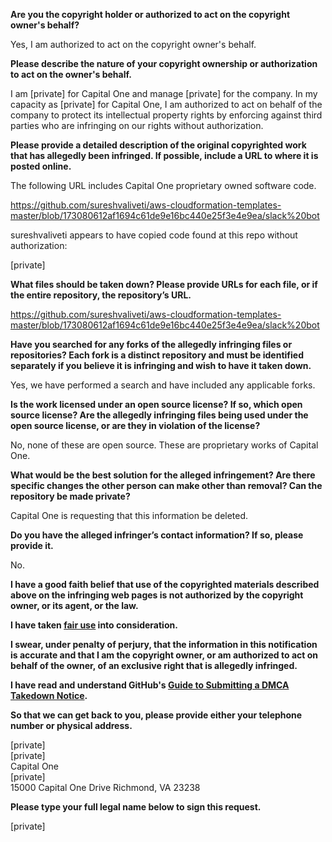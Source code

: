**Are you the copyright holder or authorized to act on the copyright owner's behalf?**

Yes, I am authorized to act on the copyright owner's behalf.

**Please describe the nature of your copyright ownership or authorization to act on the owner's behalf.**

I am [private] for Capital One and manage [private] for the company. In my capacity as [private] for Capital One, I am authorized to act on behalf of the company to protect its intellectual property rights by enforcing against third parties who are infringing on our rights without authorization.

**Please provide a detailed description of the original copyrighted work that has allegedly been infringed. If possible, include a URL to where it is posted online.**

The following URL includes Capital One proprietary owned software code.  

https://github.com/sureshvaliveti/aws-cloudformation-templates-master/blob/173080612af1694c61de9e16bc440e25f3e4e9ea/slack%20bot  

sureshvaliveti appears to have copied code found at this repo without authorization:  

[private]

**What files should be taken down? Please provide URLs for each file, or if the entire repository, the repository’s URL.**

https://github.com/sureshvaliveti/aws-cloudformation-templates-master/blob/173080612af1694c61de9e16bc440e25f3e4e9ea/slack%20bot

**Have you searched for any forks of the allegedly infringing files or repositories? Each fork is a distinct repository and must be identified separately if you believe it is infringing and wish to have it taken down.**

Yes, we have performed a search and have included any applicable forks.

**Is the work licensed under an open source license? If so, which open source license? Are the allegedly infringing files being used under the open source license, or are they in violation of the license?**

No, none of these are open source. These are proprietary works of Capital One.

**What would be the best solution for the alleged infringement? Are there specific changes the other person can make other than removal? Can the repository be made private?**

Capital One is requesting that this information be deleted.

**Do you have the alleged infringer’s contact information? If so, please provide it.**

No.

**I have a good faith belief that use of the copyrighted materials described above on the infringing web pages is not authorized by the copyright owner, or its agent, or the law.**

**I have taken <a href="https://www.lumendatabase.org/topics/22">fair use</a> into consideration.**

**I swear, under penalty of perjury, that the information in this notification is accurate and that I am the copyright owner, or am authorized to act on behalf of the owner, of an exclusive right that is allegedly infringed.**

**I have read and understand GitHub's <a href="https://help.github.com/articles/guide-to-submitting-a-dmca-takedown-notice/">Guide to Submitting a DMCA Takedown Notice</a>.**

**So that we can get back to you, please provide either your telephone number or physical address.**

[private]  
[private]  
Capital One  
[private]  
15000 Capital One Drive
Richmond, VA 23238

**Please type your full legal name below to sign this request.**

[private]
